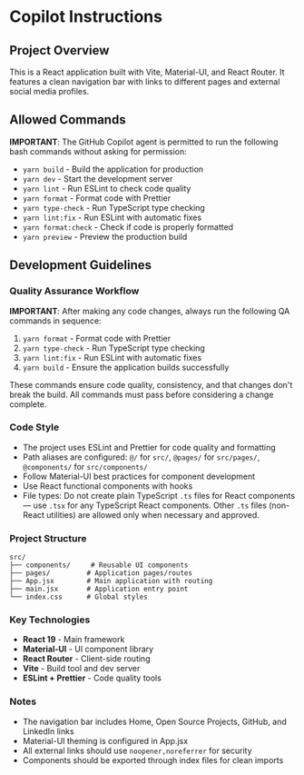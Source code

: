 # Copilot Instructions

## Project Overview

This is a React application built with Vite, Material-UI, and React Router. It features a clean navigation bar with links to different pages and external social media profiles.

## Allowed Commands

**IMPORTANT**: The GitHub Copilot agent is permitted to run the following bash commands without asking for permission:

- `yarn build` - Build the application for production
- `yarn dev` - Start the development server
- `yarn lint` - Run ESLint to check code quality
- `yarn format` - Format code with Prettier
- `yarn type-check` - Run TypeScript type checking
- `yarn lint:fix` - Run ESLint with automatic fixes
- `yarn format:check` - Check if code is properly formatted
- `yarn preview` - Preview the production build

## Development Guidelines

### Quality Assurance Workflow

**IMPORTANT**: After making any code changes, always run the following QA commands in sequence:

1. `yarn format` - Format code with Prettier
2. `yarn type-check` - Run TypeScript type checking
3. `yarn lint:fix` - Run ESLint with automatic fixes
4. `yarn build` - Ensure the application builds successfully

These commands ensure code quality, consistency, and that changes don't break the build. All commands must pass before considering a change complete.

### Code Style

- The project uses ESLint and Prettier for code quality and formatting
- Path aliases are configured: `@/` for `src/`, `@pages/` for `src/pages/`, `@components/` for `src/components/`
- Follow Material-UI best practices for component development
- Use React functional components with hooks
- File types: Do not create plain TypeScript `.ts` files for React components — use `.tsx` for any TypeScript React components. Other `.ts` files (non-React utilities) are allowed only when necessary and approved.

### Project Structure

```
src/
├── components/     # Reusable UI components
├── pages/         # Application pages/routes
├── App.jsx        # Main application with routing
├── main.jsx       # Application entry point
└── index.css      # Global styles
```

### Key Technologies

- **React 19** - Main framework
- **Material-UI** - UI component library
- **React Router** - Client-side routing
- **Vite** - Build tool and dev server
- **ESLint + Prettier** - Code quality tools

### Notes

- The navigation bar includes Home, Open Source Projects, GitHub, and LinkedIn links
- Material-UI theming is configured in App.jsx
- All external links should use `noopener,noreferrer` for security
- Components should be exported through index files for clean imports
